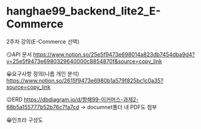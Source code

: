 # hanghae99_backend_lite2_E-Commerce
2주차 강의(E-Commerce 선택)

😏API 문서
https://www.notion.so/25e5f9473e698014a823db7454dba9d4?v=25e5f9473e6980329640000c8854870f&source=copy_link

😀요구사항 정의(나름 개인 분석)
https://www.notion.so/2615f9473e6980b1a579f825bc1c0a35?source=copy_link

😉ERD
https://dbdiagram.io/d/항해99-이커머스-과제2-68b5a155777b52b76c7fa7cd
-> documnet폴더 내 PDF도 첨부

😁인프라 구성도
